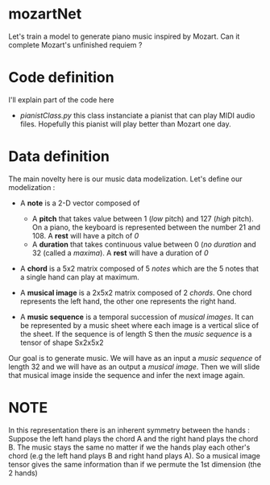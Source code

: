 # mozartNet
Let's train a model to generate piano music inspired by Mozart. Can it complete Mozart's unfinished requiem ?


# Code definition

I'll explain part of the code here
- *pianistClass.py* this class instanciate a pianist that can play MIDI audio files. Hopefully this pianist will play better than Mozart one day.



# Data definition

The main novelty here is our music data modelization.
Let's define our modelization :

- A **note** is a 2-D vector composed of 
    - A **pitch** that takes value between 1 (*low* pitch) and 127 (*high* pitch). On a piano, the keyboard is represented between the number 21 and 108. A **rest** will have a pitch of *0*
    - A **duration** that takes continuous value between 0 (*no duration* and 32 (called a *maxima*). A **rest** will have a duration of *0*

- A **chord** is a 5x2 matrix composed of 5 *notes* which are the 5 notes that a single hand can play at maximum.

- A **musical image** is a 2x5x2 matrix composed of 2 *chords*. One chord represents the left hand, the other one represents the right hand. 

- A **music sequence** is a temporal succession of *musical images*. It can be represented by a music sheet where each image is a vertical slice of the sheet. If the sequence is of length S then the *music sequence* is a tensor of shape Sx2x5x2


Our goal is to generate music. We will have as an input a *music sequence* of length 32 and we will have as an output a *musical image*. Then we will slide that musical image inside the sequence and infer the next image again.


# NOTE

In this representation there is an inherent symmetry between the hands : Suppose the left hand plays the chord A and the right hand plays the chord B. The music stays the same no matter if we the hands play each other's chord (e.g the left hand plays B and right hand plays A). So a musical image tensor gives the same information than if we permute the 1st dimension (the 2 hands)